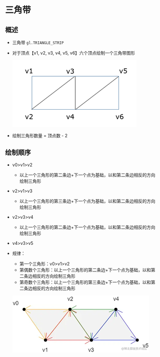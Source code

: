 # 三角带

## 概述

+ 三角带 `gl.TRIANGLE_STRIP`

+ 对于顶点【v1, v2, v3, v4, v5, v6】六个顶点绘制一个三角带图形

  ![alt text](images/三角带.png)

+ 绘制三角形数量 = 顶点数 - 2

## 绘制顺序

+ v0>v1>v2

  + 以上一个三角形的第二条边+下一个点为基础，以和第二条边相反的方向绘制三角形

+ v2>v1>v3

  + 以上一个三角形的第三条边+下一个点为基础，以和第二条边相反的方向绘制三角形

+ v2>v3>v4

  + 以上一个三角形的第二条边+下一个点为基础，以和第二条边相反的方向绘制三角形

+ v4>v3>v5

+ 规律：

  + 第一个三角形：v0>v1>v2
  + 第偶数个三角形：以上一个三角形的第二条边+下一个点为基础，以和第二条边相反的方向绘制三角形
  + 第奇数个三角形：以上一个三角形的第三条边+下一个点为基础，以和第二条边相反的方向绘制三角形

  ![alt text](images/TRIANGLE_STRIP三角带.png)
